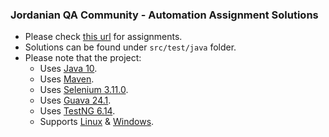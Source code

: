 ### Jordanian QA Community - Automation Assignment Solutions
* Please check [this url](https://github.com/azizehHasan/Jordanian-QA-Community/) for assignments.
* Solutions can be found under `src/test/java` folder.
* Please note that the project:
    * Uses [Java 10](https://www.infoworld.com/article/3230507/java/java-jdk-10-what-new-features-to-expect-in-the-next-java.html).
    * Uses [Maven](https://maven.apache.org).
    * Uses [Selenium 3.11.0](https://www.seleniumhq.org).
    * Uses [Guava 24.1](https://github.com/google/guava/wiki).
    * Uses [TestNG 6.14](http://testng.org/doc/).
    * Supports [Linux](https://en.wikipedia.org/wiki/Linux) & [Windows](https://en.wikipedia.org/wiki/Microsoft_Windows).